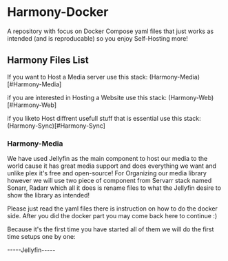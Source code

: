 # Harmony-Docker
A repository with focus on Docker Compose yaml files that just works as intended (and is reproducable) so you enjoy Self-Hosting more!

## Harmony Files List
If you want to Host a Media server use this stack:
(Harmony-Media)[#Harmony-Media]

if you are interested in Hosting a Website use this stack:
(Harmony-Web)[#Harmony-Web]

if you liketo Host diffrent usefull stuff that is essential use this stack:
(Harmony-Sync)[#Harmony-Sync]

### Harmony-Media
We have used Jellyfin as the main component to host our media to the world cause it has great media support and does everything we want and unlike plex it's free and open-source!
For Organizing our media library however we will use two piece of component from Servarr stack named Sonarr, Radarr which all it does is rename files to what the Jellyfin desire to show the library as intended!

Please just read the yaml files there is instruction on how to do the docker side.
After you did the docker part you may come back here to continue :)

Because it's the first time you have started all of them we will do the first time setups one by one:

-----Jellyfin-----
